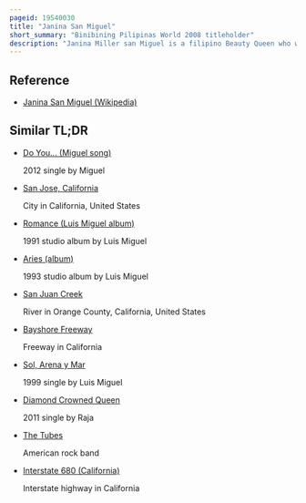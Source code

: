 ```yaml
---
pageid: 19540030
title: "Janina San Miguel"
short_summary: "Binibining Pilipinas World 2008 titleholder"
description: "Janina Miller san Miguel is a filipino Beauty Queen who was crowned at the 2008 binibining pilipinas World Beauty Pageant."
---
```


## Reference

- [Janina San Miguel (Wikipedia)](https://en.wikipedia.org/?curid=19540030)

## Similar TL;DR

- [Do You... (Miguel song)](/tldr/en/do-you-miguel-song)

  2012 single by Miguel

- [San Jose, California](/tldr/en/san-jose-california)

  City in California, United States

- [Romance (Luis Miguel album)](/tldr/en/romance-luis-miguel-album)

  1991 studio album by Luis Miguel

- [Aries (album)](/tldr/en/aries-album)

  1993 studio album by Luis Miguel

- [San Juan Creek](/tldr/en/san-juan-creek)

  River in Orange County, California, United States

- [Bayshore Freeway](/tldr/en/bayshore-freeway)

  Freeway in California

- [Sol, Arena y Mar](/tldr/en/sol-arena-y-mar)

  1999 single by Luis Miguel

- [Diamond Crowned Queen](/tldr/en/diamond-crowned-queen)

  2011 single by Raja

- [The Tubes](/tldr/en/the-tubes)

  American rock band

- [Interstate 680 (California)](/tldr/en/interstate-680-california)

  Interstate highway in California
